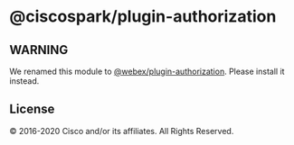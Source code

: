 # @ciscospark/plugin-authorization

## WARNING

We renamed this module to [@webex/plugin-authorization](https://www.npmjs.com/package/@webex/plugin-authorization). Please install it instead.

## License

© 2016-2020 Cisco and/or its affiliates. All Rights Reserved.
